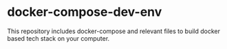 # docker-compose-dev-env
This repository includes docker-compose and relevant files to build docker based tech stack on your computer.

